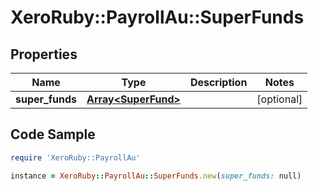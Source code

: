 # XeroRuby::PayrollAu::SuperFunds

## Properties

Name | Type | Description | Notes
------------ | ------------- | ------------- | -------------
**super_funds** | [**Array&lt;SuperFund&gt;**](SuperFund.md) |  | [optional] 

## Code Sample

```ruby
require 'XeroRuby::PayrollAu'

instance = XeroRuby::PayrollAu::SuperFunds.new(super_funds: null)
```


